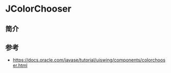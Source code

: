 # JColorChooser

## 简介



## 参考

- https://docs.oracle.com/javase/tutorial/uiswing/components/colorchooser.html